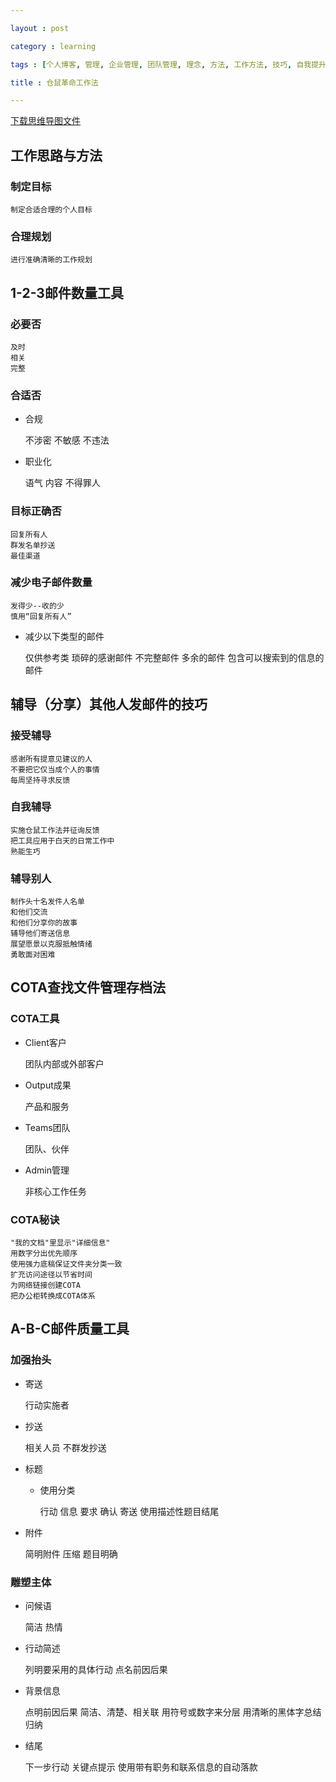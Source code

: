 ```yaml
---

layout : post

category : learning

tags : [个人博客, 管理, 企业管理, 团队管理, 理念, 方法, 工作方法, 技巧, 自我提升]

title : 仓鼠革命工作法

---
```


[下载思维导图文件](https://docs.google.com/file/d/0B7UFT4BR96esaWV1RDhsMHlmaEk/edit?usp=sharing)

## 工作思路与方法


### 制定目标

	制定合适合理的个人目标

### 合理规划

	进行准确清晰的工作规划

## 1-2-3邮件数量工具


### 必要否

	及时
	相关
	完整

### 合适否

- 合规

	不涉密
	不敏感
	不违法
	
- 职业化

	语气
	内容
	不得罪人

### 目标正确否

	回复所有人
	群发名单抄送
	最佳渠道

### 减少电子邮件数量

	发得少--收的少
	慎用“回复所有人”
	
- 减少以下类型的邮件

	仅供参考类
	琐碎的感谢邮件
	不完整邮件
	多余的邮件
	包含可以搜索到的信息的邮件

## 辅导（分享）其他人发邮件的技巧


### 接受辅导

	感谢所有提意见建议的人
	不要把它仅当成个人的事情
	每周坚持寻求反馈

### 自我辅导

	实施仓鼠工作法并征询反馈
	把工具应用于白天的日常工作中
	熟能生巧

### 辅导别人

	制作头十名发件人名单
	和他们交流
	和他们分享你的故事
	辅导他们寄送信息
	展望愿景以克服抵触情绪
	勇敢面对困难

## COTA查找文件管理存档法


### COTA工具

- Client客户

	团队内部或外部客户
	
- Output成果

	产品和服务
	
- Teams团队

	团队、伙伴
	
- Admin管理

	非核心工作任务

### COTA秘诀

	"我的文档"里显示"详细信息"
	用数字分出优先顺序
	使用强力底稿保证文件夹分类一致
	扩充访问途径以节省时间
	为网络链接创建COTA
	把办公柜转换成COTA体系

## A-B-C邮件质量工具


### 加强抬头

- 寄送

	行动实施者
	
- 抄送

	相关人员
	不群发抄送
	
- 标题

	- 使用分类
	
		行动
		信息
		要求
		确认
		寄送
		使用描述性题目结尾
		
- 附件

	简明附件
	压缩
	题目明确

### 雕塑主体

- 问候语

	简洁
	热情
	
- 行动简述

	列明要采用的具体行动
	点名前因后果
	
- 背景信息

	点明前因后果
	简洁、清楚、相关联
	用符号或数字来分层
	用清晰的黑体字总结归纳
	
- 结尾

	下一步行动
	关键点提示
	使用带有职务和联系信息的自动落款